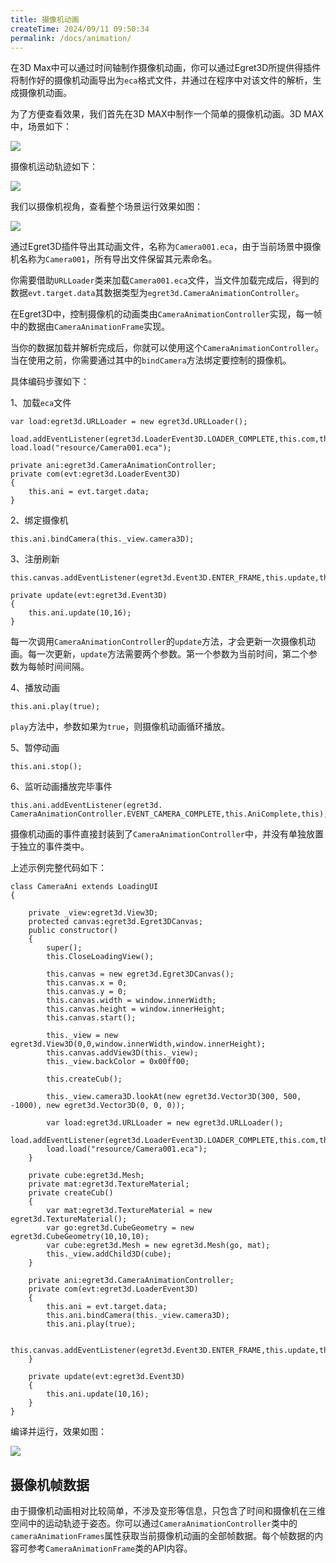 ```yaml
---
title: 摄像机动画
createTime: 2024/09/11 09:50:34
permalink: /docs/animation/
---
```


在3D Max中可以通过时间轴制作摄像机动画，你可以通过Egret3D所提供得插件将制作好的摄像机动画导出为`eca`格式文件，并通过在程序中对该文件的解析，生成摄像机动画。

为了方便查看效果，我们首先在3D MAX中制作一个简单的摄像机动画。3D MAX中，场景如下：

![](575cd31ccd58b.png)

摄像机运动轨迹如下：

![](575cd3235cbe6.gif)

我们以摄像机视角，查看整个场景运行效果如图：

![](575cd32284507.gif)

通过Egret3D插件导出其动画文件，名称为`Camera001.eca`，由于当前场景中摄像机名称为`Camera001`，所有导出文件保留其元素命名。

你需要借助`URLLoader`类来加载`Camera001.eca`文件，当文件加载完成后，得到的数据`evt.target.data`其数据类型为`egret3d.CameraAnimationController`。

在Egret3D中，控制摄像机的动画类由`CameraAnimationController`实现，每一帧中的数据由`CameraAnimationFrame`实现。

当你的数据加载并解析完成后，你就可以使用这个`CameraAnimationController`。当在使用之前，你需要通过其中的`bindCamera`方法绑定要控制的摄像机。

具体编码步骤如下：

1、加载`eca`文件

```
var load:egret3d.URLLoader = new egret3d.URLLoader();
        load.addEventListener(egret3d.LoaderEvent3D.LOADER_COMPLETE,this.com,this);
load.load("resource/Camera001.eca");
```

```
private ani:egret3d.CameraAnimationController;
private com(evt:egret3d.LoaderEvent3D)
{
	this.ani = evt.target.data;
}
```

2、绑定摄像机

```
this.ani.bindCamera(this._view.camera3D);
```

3、注册刷新

```
this.canvas.addEventListener(egret3d.Event3D.ENTER_FRAME,this.update,this);
```

```
private update(evt:egret3d.Event3D)
{
	this.ani.update(10,16);
}
```

每一次调用`CameraAnimationController`的`update`方法，才会更新一次摄像机动画。每一次更新，`update`方法需要两个参数。第一个参数为当前时间，第二个参数为每帧时间间隔。

4、播放动画

```
this.ani.play(true);
```

`play`方法中，参数如果为`true`，则摄像机动画循环播放。

5、暂停动画

```
this.ani.stop();
```

6、监听动画播放完毕事件

```
this.ani.addEventListener(egret3d. CameraAnimationController.EVENT_CAMERA_COMPLETE,this.AniComplete,this);
```

摄像机动画的事件直接封装到了`CameraAnimationController`中，并没有单独放置于独立的事件类中。

上述示例完整代码如下：

```
class CameraAni extends LoadingUI
{

    private _view:egret3d.View3D;
    protected canvas:egret3d.Egret3DCanvas;
    public constructor()
    {
        super();
        this.CloseLoadingView();

        this.canvas = new egret3d.Egret3DCanvas();
        this.canvas.x = 0;
        this.canvas.y = 0;
        this.canvas.width = window.innerWidth;
        this.canvas.height = window.innerHeight;
        this.canvas.start();
        
        this._view = new egret3d.View3D(0,0,window.innerWidth,window.innerHeight);
        this.canvas.addView3D(this._view);
        this._view.backColor = 0x00ff00;

        this.createCub();

        this._view.camera3D.lookAt(new egret3d.Vector3D(300, 500, -1000), new egret3d.Vector3D(0, 0, 0));

        var load:egret3d.URLLoader = new egret3d.URLLoader();
        load.addEventListener(egret3d.LoaderEvent3D.LOADER_COMPLETE,this.com,this);
        load.load("resource/Camera001.eca");
    }

    private cube:egret3d.Mesh;
    private mat:egret3d.TextureMaterial;
    private createCub()
    {
        var mat:egret3d.TextureMaterial = new egret3d.TextureMaterial();
        var go:egret3d.CubeGeometry = new egret3d.CubeGeometry(10,10,10);
        var cube:egret3d.Mesh = new egret3d.Mesh(go, mat);
        this._view.addChild3D(cube);
    }

    private ani:egret3d.CameraAnimationController;
    private com(evt:egret3d.LoaderEvent3D)
    {
        this.ani = evt.target.data;
        this.ani.bindCamera(this._view.camera3D);
        this.ani.play(true);
        
         this.canvas.addEventListener(egret3d.Event3D.ENTER_FRAME,this.update,this);
    }
    
    private update(evt:egret3d.Event3D)
    {
        this.ani.update(10,16);
    }
}
```

编译并运行，效果如图：

![](575cd31ce7598.gif)

## 摄像机帧数据

由于摄像机动画相对比较简单，不涉及变形等信息，只包含了时间和摄像机在三维空间中的运动轨迹于姿态。你可以通过`CameraAnimationController`类中的`cameraAnimationFrames`属性获取当前摄像机动画的全部帧数据。每个帧数据的内容可参考`CameraAnimationFrame`类的API内容。


